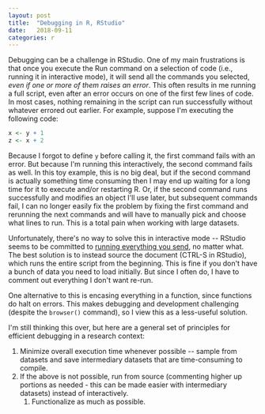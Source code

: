 ```yaml
---
layout: post
title:  "Debugging in R, RStudio"
date:   2018-09-11
categories: r
---
```


Debugging can be a challenge in RStudio. One of my main frustrations is that once you execute the Run command on a selection of code (i.e., running it in interactive mode), it will send all the commands you selected, _even if one or more of them raises an error_. This often results in me running a full script, even after an error occurs on one of the first few lines of code. In most cases, nothing remaining in the script can run successfully without whatever errored out earlier. For example, suppose I'm executing the following code:

```r
x <- y + 1
z <- x + 2
```

Because I forgot to define `y` before calling it, the first command fails with an error. But because I'm running this interactively, the second command fails as well. In this toy example, this is no big deal, but if the second command is actually something time consuming then I may end up waiting for a long time for it to execute and/or restarting R. Or, if the second command runs successfully and modifies an object I'll use later, but subsequent commands fail, I can no longer easily fix the problem by fixing the first command and rerunning the next commands and will have to manually pick and choose what lines to run. This is a total pain when working with large datasets.

Unfortunately, there's no way to solve this in interactive mode -- RStudio seems to be committed to [running everything you send](https://stackoverflow.com/questions/42256291/make-execution-stop-on-error-in-rstudio-interactive-r-session), no matter what. The best solution is to instead source the document (CTRL-S in RStudio), which runs the entire script from the beginning. This is fine if you don't have a bunch of data you need to load initially. But since I often do, I have to comment out everything I don't want re-run.

One alternative to this is encasing everything in a function, since functions do halt on errors. This makes debugging and development challenging (despite the `browser()` command), so I view this as a less-useful solution.

I'm still thinking this over, but here are a general set of principles for efficient debugging in a research context:
1. Minimize overall execution time whenever possible -- sample from datasets and save intermediary datasets that are time-consuming to compile.
2. If the above is not possible, run from source (commenting higher up portions as needed - this can be made easier with intermediary datasets) instead of interactively.
    1. Functionalize as much as possible.
